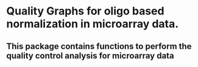 # Quality Graphs for oligo based normalization in microarray data.

## This package contains functions to perform the quality control analysis for microarray data
